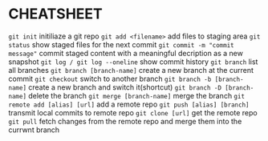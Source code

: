 # CHEATSHEET

`git init` initiliaze a git repo
`git add <filename>` add files to staging area
`git status` show staged files for the next commit
`git commit -m "commit message"` commit staged content with a meaningful decription as a new snapshot
`git log / git log --oneline` show commit history
`git branch` list all branches
`git branch [branch-name]` create a new branch at the current commit
`git checkout` switch to another branch
`git branch -b [branch-name]` create a new branch and switch it(shortcut)
`git branch -D [branch-name]` delete the branch
`git merge [branch-name]` merge the branch
`git remote add [alias] [url]` add a remote repo
`git push [alias] [branch]` transmit local commits to remote repo
`git clone [url]` get the remote repo
`git pull` fetch changes from the remote repo and merge them into the currwnt branch
